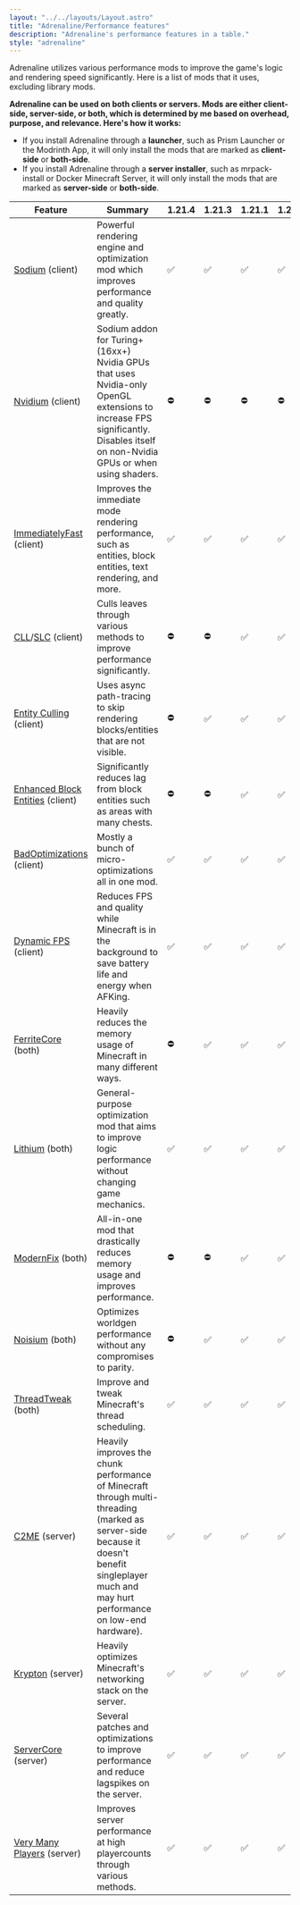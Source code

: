 ```yaml
---
layout: "../../layouts/Layout.astro"
title: "Adrenaline/Performance features"
description: "Adrenaline's performance features in a table."
style: "adrenaline"
---
```


Adrenaline utilizes various performance mods to improve the game's logic and rendering speed significantly. Here is a list of mods that it uses, excluding library mods.

**Adrenaline can be used on both clients or servers. Mods are either client-side, server-side, or both, which is determined by me based on overhead, purpose, and relevance. Here's how it works:**

- If you install Adrenaline through a **launcher**, such as Prism Launcher or the Modrinth App, it will only install the mods that are marked as **client-side** or **both-side**.
- If you install Adrenaline through a **server installer**, such as mrpack-install or Docker Minecraft Server, it will only install the mods that are marked as **server-side** or **both-side**.

| Feature | Summary | 1.21.4 | 1.21.3 | 1.21.1 | 1.20.1 |
|---|---|---|---|---|---|
| [Sodium](https://modrinth.com/mod/sodium) (client) | Powerful rendering engine and optimization mod which improves performance and quality greatly. | ✅ | ✅ | ✅ | ✅ |
| [Nvidium](https://modrinth.com/mod/nvidium) (client) | Sodium addon for Turing+ (16xx+) Nvidia GPUs that uses Nvidia-only OpenGL extensions to increase FPS significantly. Disables itself on non-Nvidia GPUs or when using shaders. | ⛔ | ⛔ | ⛔ | ⛔ |
| [ImmediatelyFast](https://modrinth.com/mod/immediatelyfast) (client) | Improves the immediate mode rendering performance, such as entities, block entities, text rendering, and more. | ✅ | ✅ | ✅ | ✅ |
| [CLL](https://modrinth.com/mod/cull-less-leaves)/[SLC](https://modrinth.com/mod/sodiumleafculling) (client) | Culls leaves through various methods to improve performance significantly. | ⛔ | ⛔ | ✅ | ✅ |
| [Entity Culling](https://modrinth.com/mod/entityculling) (client) | Uses async path-tracing to skip rendering blocks/entities that are not visible. | ⛔ | ✅ | ✅ | ✅ |
| [Enhanced Block Entities](https://modrinth.com/mod/ebe) (client) | Significantly reduces lag from block entities such as areas with many chests. | ⛔ | ⛔ | ✅ | ✅ |
| [BadOptimizations](https://modrinth.com/mod/badoptimizations) (client) | Mostly a bunch of micro-optimizations all in one mod. | ✅ | ✅ | ✅ | ✅ |
| [Dynamic FPS](https://modrinth.com/mod/dynamic-fps) (client) | Reduces FPS and quality while Minecraft is in the background to save battery life and energy when AFKing. | ✅ | ✅ | ✅ | ✅ |
| [FerriteCore](https://modrinth.com/mod/ferrite-core) (both) | Heavily reduces the memory usage of Minecraft in many different ways. | ⛔ | ✅ | ✅ | ✅ |
| [Lithium](https://modrinth.com/mod/lithium) (both) | General-purpose optimization mod that aims to improve logic performance without changing game mechanics. | ✅ | ✅ | ✅ | ✅ |
| [ModernFix](https://modrinth.com/mod/modernfix) (both) | All-in-one mod that drastically reduces memory usage and improves performance. | ⛔ | ⛔ | ✅ | ✅ |
| [Noisium](https://modrinth.com/mod/noisium) (both) | Optimizes worldgen performance without any compromises to parity. | ⛔ | ✅ | ✅ | ✅ |
| [ThreadTweak](https://modrinth.com/mod/threadtweak) (both) | Improve and tweak Minecraft's thread scheduling. | ✅ | ✅ | ✅ | ✅ |
| [C2ME](https://modrinth.com/mod/c2me-fabric) (server) | Heavily improves the chunk performance of Minecraft through multi-threading (marked as server-side because it doesn't benefit singleplayer much and may hurt performance on low-end hardware). | ✅ | ✅ | ✅ | ✅ |
| [Krypton](https://modrinth.com/mod/krypton) (server) | Heavily optimizes Minecraft's networking stack on the server. | ✅ | ✅ | ✅ | ✅ |
| [ServerCore](https://modrinth.com/mod/servercore) (server) | Several patches and optimizations to improve performance and reduce lagspikes on the server. | ✅ | ✅ | ✅ | ✅ |
| [Very Many Players](https://modrinth.com/mod/vmp-fabric) (server) | Improves server performance at high playercounts through various methods. | ✅ | ✅ | ✅ | ✅ |
